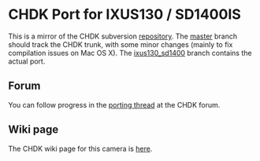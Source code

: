 CHDK Port for IXUS130 / SD1400IS
======================

This is a mirror of the CHDK subversion [repository](https://tools.assembla.com/svn/chdk).
The [master](http://github.com/emlyn/chdk/tree/master) branch should track the CHDK trunk,
with some minor changes (mainly to fix compilation issues on Mac OS X).
The [ixus130_sd1400](http://github.com/emlyn/chdk/tree/ixus130_sd1400) branch contains
the actual port.

Forum
-----

You can follow progress in the [porting thread](http://chdk.setepontos.com/index.php/topic,5034.0.html)
at the CHDK forum.

Wiki page
--------

The CHDK wiki page for this camera is [here](http://chdk.wikia.com/wiki/SD1400IS).
